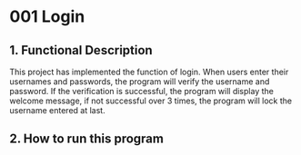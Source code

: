 # 001 Login
## 1. Functional Description
This project has implemented the function of login. When users enter their usernames and passwords, the program will verify the username and password. If the verification is successful, the program will display the welcome message, if not successful over 3 times, the program will lock the username entered at last.
## 2. How to run this program
